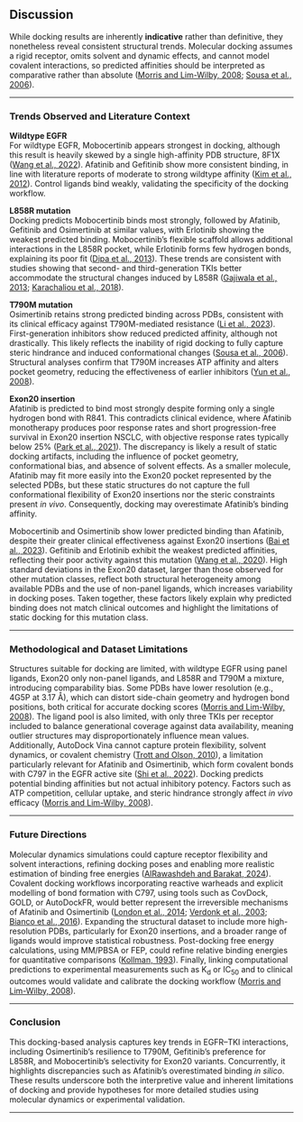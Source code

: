## Discussion

While docking results are inherently **indicative** rather than definitive, they nonetheless reveal consistent structural trends. Molecular docking assumes a rigid receptor, omits solvent and dynamic effects, and cannot model covalent interactions, so predicted affinities should be interpreted as comparative rather than absolute ([Morris and Lim-Wilby, 2008](https://link.springer.com/protocol/10.1007/978-1-59745-177-2_19); [Sousa et al., 2006](https://onlinelibrary.wiley.com/doi/10.1002/prot.21082)).

---

### Trends Observed and Literature Context

**Wildtype EGFR**  
For wildtype EGFR, Mobocertinib appears strongest in docking, although this result is heavily skewed by a single high-affinity PDB structure, 8F1X ([Wang et al., 2022](https://pmc.ncbi.nlm.nih.gov/articles/PMC9433531/)). Afatinib and Gefitinib show more consistent binding, in line with literature reports of moderate to strong wildtype affinity ([Kim et al., 2012](https://pmc.ncbi.nlm.nih.gov/articles/PMC3390174/)). Control ligands bind weakly, validating the specificity of the docking workflow.

**L858R mutation**  
Docking predicts Mobocertinib binds most strongly, followed by Afatinib, Gefitinib and Osimertinib at similar values, with Erlotinib showing the weakest predicted binding. Mobocertinib’s flexible scaffold allows additional interactions in the L858R pocket, while Erlotinib forms few hydrogen bonds, explaining its poor fit ([Dipa et al., 2013](https://www.nature.com/articles/s41598-025-10412-4)). These trends are consistent with studies showing that second- and third-generation TKIs better accommodate the structural changes induced by L858R ([Gajiwala et al., 2013](https://www.sciencedirect.com/science/article/pii/S0969212612004297); [Karachaliou et al., 2018](https://tcr.amegroups.org/article/view/24920/html)).

**T790M mutation**  
Osimertinib retains strong predicted binding across PDBs, consistent with its clinical efficacy against T790M-mediated resistance ([Li et al., 2023](https://pmc.ncbi.nlm.nih.gov/articles/PMC10088170/)). First-generation inhibitors show reduced predicted affinity, although not drastically. This likely reflects the inability of rigid docking to fully capture steric hindrance and induced conformational changes ([Sousa et al., 2006](https://onlinelibrary.wiley.com/doi/10.1002/prot.21082)). Structural analyses confirm that T790M increases ATP affinity and alters pocket geometry, reducing the effectiveness of earlier inhibitors ([Yun et al., 2008](https://pmc.ncbi.nlm.nih.gov/articles/PMC2538882/)).

**Exon20 insertion**  
Afatinib is predicted to bind most strongly despite forming only a single hydrogen bond with R841. This contradicts clinical evidence, where Afatinib monotherapy produces poor response rates and short progression-free survival in Exon20 insertion NSCLC, with objective response rates typically below 25% ([Park et al., 2021](https://pubmed.ncbi.nlm.nih.gov/34647988/)). The discrepancy is likely a result of static docking artifacts, including the influence of pocket geometry, conformational bias, and absence of solvent effects. As a smaller molecule, Afatinib may fit more easily into the Exon20 pocket represented by the selected PDBs, but these static structures do not capture the full conformational flexibility of Exon20 insertions nor the steric constraints present *in vivo*. Consequently, docking may overestimate Afatinib’s binding affinity.

Mobocertinib and Osimertinib show lower predicted binding than Afatinib, despite their greater clinical effectiveness against Exon20 insertions ([Bai et al., 2023](https://pubmed.ncbi.nlm.nih.gov/37703723/)). Gefitinib and Erlotinib exhibit the weakest predicted affinities, reflecting their poor activity against this mutation ([Wang et al., 2020](https://pmc.ncbi.nlm.nih.gov/articles/PMC8799012/)). High standard deviations in the Exon20 dataset, larger than those observed for other mutation classes, reflect both structural heterogeneity among available PDBs and the use of non-panel ligands, which increases variability in docking poses. Taken together, these factors likely explain why predicted binding does not match clinical outcomes and highlight the limitations of static docking for this mutation class.

---

### Methodological and Dataset Limitations

Structures suitable for docking are limited, with wildtype EGFR using panel ligands, Exon20 only non-panel ligands, and L858R and T790M a mixture, introducing comparability bias. Some PDBs have lower resolution (e.g., 4G5P at 3.17 Å), which can distort side-chain geometry and hydrogen bond positions, both critical for accurate docking scores ([Morris and Lim-Wilby, 2008](https://link.springer.com/protocol/10.1007/978-1-59745-177-2_19)). The ligand pool is also limited, with only three TKIs per receptor included to balance generational coverage against data availability, meaning outlier structures may disproportionately influence mean values. Additionally, AutoDock Vina cannot capture protein flexibility, solvent dynamics, or covalent chemistry ([Trott and Olson, 2010](https://pubmed.ncbi.nlm.nih.gov/19499576/)), a limitation particularly relevant for Afatinib and Osimertinib, which form covalent bonds with C797 in the EGFR active site ([Shi et al., 2022](https://jhoonline.biomedcentral.com/articles/10.1186/s13045-022-01311-6)). Docking predicts potential binding affinities but not actual inhibitory potency. Factors such as ATP competition, cellular uptake, and steric hindrance strongly affect *in vivo* efficacy ([Morris and Lim-Wilby, 2008](https://link.springer.com/protocol/10.1007/978-1-59745-177-2_19)).

---

### Future Directions

Molecular dynamics simulations could capture receptor flexibility and solvent interactions, refining docking poses and enabling more realistic estimation of binding free energies ([AlRawashdeh and Barakat, 2024](https://pubmed.ncbi.nlm.nih.gov/37676596/)). Covalent docking workflows incorporating reactive warheads and explicit modelling of bond formation with C797, using tools such as CovDock, GOLD, or AutoDockFR, would better represent the irreversible mechanisms of Afatinib and Osimertinib ([London et al., 2014](https://pubmed.ncbi.nlm.nih.gov/25344815/); [Verdonk et al., 2003](https://pubmed.ncbi.nlm.nih.gov/12910460/); [Bianco et al., 2016](https://pubmed.ncbi.nlm.nih.gov/26103917/)). Expanding the structural dataset to include more high-resolution PDBs, particularly for Exon20 insertions, and a broader range of ligands would improve statistical robustness. Post-docking free energy calculations, using MM/PBSA or FEP, could refine relative binding energies for quantitative comparisons ([Kollman, 1993](https://pubs.acs.org/doi/abs/10.1021/cr00023a004)). Finally, linking computational predictions to experimental measurements such as K<sub>d</sub> or IC<sub>50</sub> and to clinical outcomes would validate and calibrate the docking workflow ([Morris and Lim-Wilby, 2008](https://link.springer.com/protocol/10.1007/978-1-59745-177-2_19)).

---

### Conclusion

This docking-based analysis captures key trends in EGFR–TKI interactions, including Osimertinib’s resilience to T790M, Gefitinib’s preference for L858R, and Mobocertinib’s selectivity for Exon20 variants. Concurrently, it highlights discrepancies such as Afatinib’s overestimated binding *in silico*. These results underscore both the interpretive value and inherent limitations of docking and provide hypotheses for more detailed studies using molecular dynamics or experimental validation.

---
